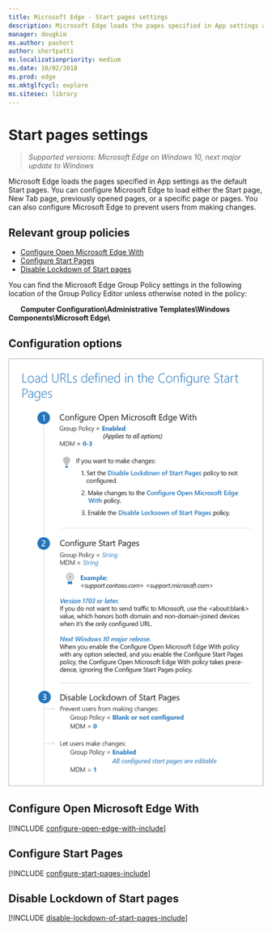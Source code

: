```yaml
---
title: Microsoft Edge - Start pages settings
description: Microsoft Edge loads the pages specified in App settings as the default Start pages.  You can configure Microsoft Edge to load either the Start page, New Tab page, previously opened pages, or a specific page or pages.  You can also configure Microsoft Edge to prevent users from making changes. 
manager: dougkim
ms.author: pashort
author: shortpatti
ms.localizationpriority: medium
ms.date: 10/02/2018
ms.prod: edge
ms.mktglfcycl: explore
ms.sitesec: library
---
```


# Start pages settings
>*Supported versions: Microsoft Edge on Windows 10, next major update to Windows*


Microsoft Edge loads the pages specified in App settings as the default Start pages.  You can configure Microsoft Edge to load either the Start page, New Tab page, previously opened pages, or a specific page or pages.  You can also configure Microsoft Edge to prevent users from making changes. 

## Relevant group policies

- [Configure Open Microsoft Edge With](#configure-open-microsoft-edge-with)
- [Configure Start Pages](#configure-start-pages)
- [Disable Lockdown of Start pages](#disable-lockdown-of-start-pages)

You can find the Microsoft Edge Group Policy settings in the following location of the Group Policy Editor unless otherwise noted in the policy:

&nbsp;&nbsp;&nbsp;&nbsp;&nbsp;&nbsp;**Computer Configuration\\Administrative Templates\\Windows Components\\Microsoft Edge\\**

## Configuration options 

![Load URLs defined in Configure Start Pages](../images/load-urls-defined-in-configure-open-edge-with-main-sm.png)


## Configure Open Microsoft Edge With
[!INCLUDE [configure-open-edge-with-include](../includes/configure-open-edge-with-include.md)]

## Configure Start Pages
[!INCLUDE [configure-start-pages-include](../includes/configure-start-pages-include.md)]

## Disable Lockdown of Start pages
[!INCLUDE [disable-lockdown-of-start-pages-include](../includes/disable-lockdown-of-start-pages-include.md)]

